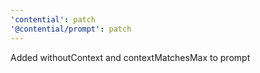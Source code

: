 ```yaml
---
'contential': patch
'@contential/prompt': patch
---
```


Added withoutContext and contextMatchesMax to prompt
